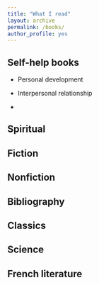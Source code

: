 ```yaml
---
title: "What I read"
layout: archive
permalink: /books/
author_profile: yes
---
```


Self-help books
---	

- Personal development

- Interpersonal relationship

- 


Spiritual 
---	


Fiction
---	


Nonfiction
---	


Bibliography
---


Classics
---	


Science
---	


French literature
---	 
